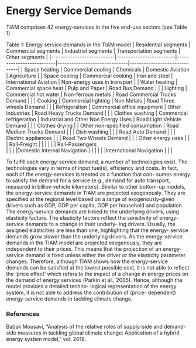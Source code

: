 # Energy Service Demands 

TIAM comprises 42 energy-services in the five end-use sectors (see Table 1).

Table 1: Energy service demands in the TIAM model
| Residential segments | Commercial segments | Industrial segments  | Transportation segments | Other segments   |
|---------------------------|-------------------------|--------------------------|------------------------------|------------------------------|
| Space heating             | Commercial cooling          | Chemicals           | Domestic Aviation                         | Agriculture                  |
| Space cooling             | Commercial cooking          | Iron and steel       | International Aviation                          | Non-energy uses in transport |
| Water heating             | Commercial space heat           | Pulp and Paper | Road Bus Demand                  |                              |
| Lighting                  | Commercial hot water                | Non-ferrous metals           | Road Commercial Trucks Demand             |                              |
| Cooking                   | Commercial lighting                 | Non Metals                | Road Three wheels Demand                 |                              |
| Refrigeration             | Commercial office equipment           | Other Industries       | Road Heavy Trucks Demand                  |                              |
| Clothes washing           | Commercial refrigeration      | Industrial and Other Non Energy Uses         | Road Light Vehicle Demand                  |                              | 
| Clothes drying            |        |                        Other non-specified consumption  | Road Medium Trucks Demand       |                              |
| Dish washing              |                         |                          | Road Auto Demand            |                              |
| Electric appliances       |                         |                          | Road Two Wheels Demand                 |                              |
| Other energy uses         |                         |                          | Rail-Freight     |                              |
|                           |                         |                          | Rail-Passengers                
|                           |                         |                          |Domestic Internal Navigation          |                              |
|                                                           |                         |                          |International Navigation          |                              |
|                                 
                          
                       
To fulfill each energy-service demand, a number of technologies exist. The technologies vary in terms of input fuel(s), efficiency and costs. 
In fact, each of the energy-services is treated as a function that con- sumes energy to satisfy the demand for a service (e.g., demand for auto transport, measured in billion vehicle kilometers). Similar to other bottom-up models, the energy-service demands in TIAM are projected exogenously. They are specified at the regional level based on a range of exogenously-given drivers such as GDP, GDP per capita, GDP per household and population. The energy-service demands are linked to the underlying drivers, using elasticity factors. The elasticity factors reflect the sensitivity of energy-service demands to a change in their underly- ing drivers. Usually, the assigned elasticities are less than one, highlighting that the energy- service demands grow slower than the underlying drivers.
As the energy-service demands in the TIAM model are projected exogenously, they are independent to their prices. This means that the projection of an energy-service demand is fixed unless either the driver or the elasticity parameter changes. Therefore, although TIAM shows how the energy-service demands can be satisfied at the lowest possible cost, it is not able to reflect the ‘price effect’ which refers to the impact of a change in energy prices on the demand of energy services (Parkin et al., 2005). Hence, although the model provides a detailed techno- logical representation of the energy system, it is not able to address the contribution of (price- dependent) energy-service demands in tackling climate change. 

### References
Babak Mousavi, “Analysis of the relative roles of supply-side and demand-side measures in tackling global climate change: Application of a hybrid energy system model,” vol. 2018.
